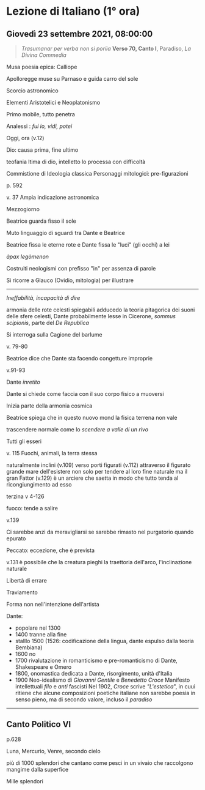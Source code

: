 # Lezione di Italiano (1° ora)

## Giovedì 23 settembre 2021, 08:00:00

> _Trasumanar per verba non si poriìa_
> **Verso 70, Canto I**, Paradiso, _La Divina Commedia_

Musa poesia epica: Calliope

Apolloregge muse su Parnaso e guida carro del sole

Scorcio astronomico

Elementi Aristotelici e Neoplatonismo

Primo mobile, tutto penetra


Analessi : *fui io, vidi, potei*

Oggi, ora (v.12)

Dio: causa prima, fine ultimo

teofania ltima di dio, intelletto lo processa con difficoltà

Commistione di Ideologia classica
Personaggi mitologici: pre-figurazioni

p. 592


v. 37 Ampia indicazione astronomica

Mezzogiorno

Beatrice guarda fisso il sole

Muto linguaggio di sguardi tra Dante e Beatrice

Beatrice fissa le eterne rote e Dante fissa le "luci" (gli occhi) a lei


_àpax legòmenon_

Costruiti neologismi con prefisso "in" per assenza di parole

Si ricorre a Glauco (Ovidio, mitologia) per illustrare

---
_Ineffabilità, incapacità di dire_

armonia delle rote celesti spiegabili adducedo la teoria pitagorica dei suoni delle sfere celesti, Dante probabilmente lesse in Cicerone, _sommus scipionis_, parte del _De Republica_

Si interroga sulla Cagione del barlume


v. 79-80

Beatrice dice che Dante sta facendo congetture improprie


v.91-93

Dante _inretito_

Dante si chiede come faccia con il suo corpo fisico a muoversi

Inizia parte della armonia cosmica

Beatrice spiega che in questo nuovo mond la fisica terrena non vale

trascendere normale come lo _scendere a valle di un rivo_

Tutti gli esseri

v. 115
Fuochi, animali, la terra stessa

naturalmente inclini (v.109) verso porti figurati (v.112) attraverso il figurato grande mare dell'esistere non solo per tendere al loro fine naturale ma il gran Fattor (v.129) è un arciere che saetta in modo che tutto tenda al ricongiungimento ad esso


terzina v 4-126

fuoco: tende a salire

v.139

Ci sarebbe anzi da meravigliarsi se sarebbe rimasto nel purgatorio quando epurato

Peccato: eccezione, che è prevista

v.131 è possibile che la creatura pieghi la traettoria dell'arco, l'inclinazione naturale

Libertà di errare

Traviamento


Forma non nell'intenzione dell'artista


Dante:
* popolare nel 1300
* 1400 tranne alla fine
* stalllo 1500 (1526: codificazione della lingua, dante espulso dalla teoria Bembiana)
* 1600 no
* 1700 rivalutazione in romanticismo e pre-romanticismo di Dante, Shakespeare e Omero
* 1800, onomastica dedicata a Dante, risorgimento, unità d'Italia
* 1900
  Neo-idealismo di _Giovanni Gentile_ e _Benedetto Croce_
Manifesto intellettuali _filo_ e _anti_ fascisti
Nel 1902, _Croce_ scrive _"L'estetica_", in cuui ritiene che alcune composizioni poetiche italiane non sarebbe poesia in senso pieno, ma di secondo valore, incluso il _paradiso_



---
## Canto Politico $\text{VI}$

p.628

Luna, Mercurio, Venre, secondo cielo

più di $1000$ splendori che cantano come pesci in un vivaio che raccolgono mangime dalla superfice

Mille splendori 
<!--stackedit_data:
eyJoaXN0b3J5IjpbLTE0MjEwODI3MjYsLTE2MjAwMzc0Ml19
-->